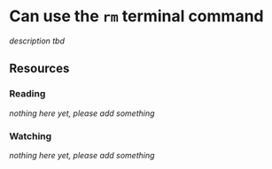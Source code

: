 # Can use the `rm` terminal command
_description tbd_
## Resources
### Reading
_nothing here yet, please add something_
### Watching
_nothing here yet, please add something_
